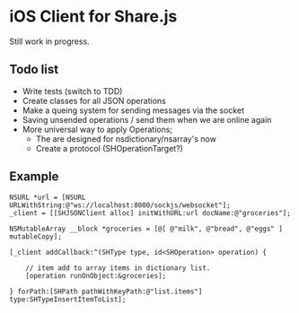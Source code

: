 iOS Client for Share.js
========================

Still work in progress.

Todo list
---------

* Write tests (switch to TDD)
* Create classes for all JSON operations
* Make a queing system for sending messages via the socket
* Saving unsended operations / send them when we are online again
* More universal way to apply Operations; 
	* The are designed for nsdictionary/nsarray's now
	* Create a protocol (SHOperationTarget?)


Example
--------

	NSURL *url = [NSURL URLWithString:@"ws://localhost:8000/sockjs/websocket"];
	_client = [[SHJSONClient alloc] initWithURL:url docName:@"groceries"];

	NSMutableArray __block *groceries = [@[ @"milk", @"bread", @"eggs" ] mutableCopy];

	[_client addCallback:^(SHType type, id<SHOperation> operation) {

		// item add to array items in dictionary list.
		[operation runOnObject:&groceries];

	} forPath:[SHPath pathWithKeyPath:@"list.items"] type:SHTypeInsertItemToList];